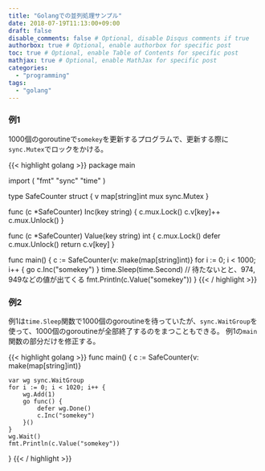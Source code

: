 ```yaml
---
title: "Golangでの並列処理サンプル"
date: 2018-07-19T11:13:00+09:00
draft: false
disable_comments: false # Optional, disable Disqus comments if true
authorbox: true # Optional, enable authorbox for specific post
toc: true # Optional, enable Table of Contents for specific post
mathjax: true # Optional, enable MathJax for specific post
categories:
  - "programming"
tags:
  - "golang"
---
```



### 例1
1000個のgoroutineで`somekey`を更新するプログラムで、更新する際に`sync.Mutex`でロックをかける。

{{< highlight golang >}}
package main

import (
    "fmt"
    "sync"
    "time"
)

type SafeCounter struct {
    v   map[string]int
    mux sync.Mutex
}

func (c *SafeCounter) Inc(key string) {
    c.mux.Lock()
    c.v[key]++
    c.mux.Unlock()
}

func (c *SafeCounter) Value(key string) int {
    c.mux.Lock()
    defer c.mux.Unlock()
    return c.v[key]
}

func main() {
    c := SafeCounter{v: make(map[string]int)}
    for i := 0; i < 1000; i++ {
        go c.Inc("somekey")
    }
    time.Sleep(time.Second) // 待たないとと、974, 949などの値が出てくる
    fmt.Println(c.Value("somekey"))
}
{{< / highlight >}}

### 例2

例1は`time.Sleep`関数で1000個のgoroutineを待っていたが、`sync.WaitGroup`を使って、1000個のgoroutineが全部終了するのをまつこともできる。
例1の`main`関数の部分だけを修正する。

{{< highlight golang >}}
func main() {
    c := SafeCounter{v: make(map[string]int)}

    var wg sync.WaitGroup
    for i := 0; i < 1020; i++ {
        wg.Add(1)
        go func() {
            defer wg.Done()
            c.Inc("somekey")
        }()
    }
    wg.Wait()
    fmt.Println(c.Value("somekey"))
}
{{< / highlight >}}
